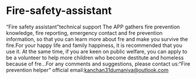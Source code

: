 # Fire-safety-assistant
“Fire safety assistant”technical support
The APP gathers fire prevention knowledge, fire reporting, emergency contact and fre prevention information, so that you can learn more about fre and make you survive the fire.For your happy life and family happiness, it is recommended that you use it.
 At the same time, if you are keen on public welfare, you can apply to be a volunteer to help more children who become destitute and homeless because of fre…For any comments and suggestions, please contact us:“Fire prevention helper” official email:kanchan31dumaniya@outlook.com
